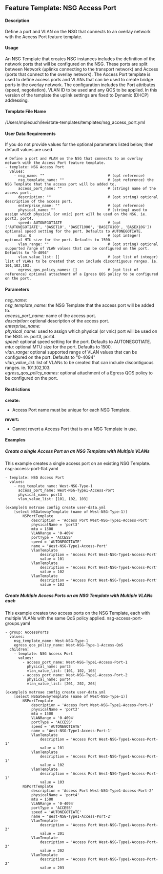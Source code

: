 ## Feature Template: NSG Access Port
#### Description
Define a port and VLAN on the NSG that connects to an overlay network with the Access Port feature template.

#### Usage
An NSG Template that creates NSG instances includes the definition of the network ports that will be configured on the NSG. These ports are split between Network (uplinks connecting to the transport network) and Access (ports that connect to the overlay network). The Access Port template is used to define access ports and VLANs that can be used to create bridge ports in the overlay network. The configuration includes the Port attributes (speed, negotiation), VLAN ID to be used and any QOS to be applied. In this version of the template the uplink settings are fixed to Dynamic (DHCP) addressing.

#### Template File Name
/Users/mpiecuch/levistate-templates/templates/nsg_access_port.yml

#### User Data Requirements
If you do not provide values for the optional parameters listed below, then default values are used.

```
# Define a port and VLAN on the NSG that connects to an overlay network with the Access Port feature template.
- template: NSG Access Port
  values:
    - nsg_name: ""                             # (opt reference)
      nsg_template_name: ""                    # (opt reference) the NSG Template that the access port will be added to.
      access_port_name: ""                     # (string) name of the access port.
      description: ""                          # (opt string) optional description of the access port.
      enterprise_name: ""                      # (opt reference)
      physical_name: ""                        # (string) used to assign which physical (or vnic) port will be used on the NSG. ie. port3, port4.
      speed: AUTONEGOTIATE                     # (opt ['AUTONEGOTIATE', 'BASET10', 'BASET1000', 'BASETX100', 'BASEX10G']) optional speed setting for the port. Defaults to AUTONEGOTIATE.
      mtu: 0                                   # (opt integer) optional MTU size for the port. Defaults to 1500.
      vlan_range: ""                           # (opt string) optional supported range of VLAN values that can be configured on the port. Defaults to "0-4094"
      vlan_value_list: []                      # (opt list of integer) list of VLANs to be created that can include discontiguous ranges. ie. 101,102,103.
      egress_qos_policy_names: []              # (opt list of reference) optional attachment of a Egress QOS policy to be configured on the port.

```

#### Parameters
*nsg_name:* <br>
*nsg_template_name:* the NSG Template that the access port will be added to.<br>
*access_port_name:* name of the access port.<br>
*description:* optional description of the access port.<br>
*enterprise_name:* <br>
*physical_name:* used to assign which physical (or vnic) port will be used on the NSG. ie. port3, port4.<br>
*speed:* optional speed setting for the port. Defaults to AUTONEGOTIATE.<br>
*mtu:* optional MTU size for the port. Defaults to 1500.<br>
*vlan_range:* optional supported range of VLAN values that can be configured on the port. Defaults to "0-4094"<br>
*vlan_value_list:* list of VLANs to be created that can include discontiguous ranges. ie. 101,102,103.<br>
*egress_qos_policy_names:* optional attachment of a Egress QOS policy to be configured on the port.<br>


#### Restrictions
**create:**
* Access Port name must be unique for each NSG Template.

**revert:**
* Cannot revert a Access Port that is on a NSG Template in use.

#### Examples

##### Create a single Access Port on an NSG Template with Multiple VLANs
This example creates a single access port on an existing NSG Template.  nsg-access-port-flat.yaml
```
- template: NSG Access Port
  values:
    - nsg_template_name: West-NSG-Type-1
      access_port_name: West-NSG-Type1-Access-Port
      physical_name: port3
      vlan_value_list: [101, 102, 103]

```
```
(example)$ metroae config create user-data.yml
    [select NSGatewayTemplate (name of West-NSG-Type-1)]
        NSPortTemplate
            description = 'Access Port West-NSG-Type1-Access-Port'
            physicalName = 'port3'
            mtu = 1500
            VLANRange = '0-4094'
            portType = 'ACCESS'
            speed = 'AUTONEGOTIATE'
            name = 'West-NSG-Type1-Access-Port'
            VlanTemplate
                description = 'Access Port West-NSG-Type1-Access-Port'
                value = 101
            VlanTemplate
                description = 'Access Port West-NSG-Type1-Access-Port'
                value = 102
            VlanTemplate
                description = 'Access Port West-NSG-Type1-Access-Port'
                value = 103

```

##### Create Multiple Access Ports on an NSG Template with Multiple VLANs each
This example creates two access ports on the NSG Template, each with multiple VLANs with the same QoS policy applied.  nsg-access-port-groups.yaml
```
- group: AccessPorts
  values:
    nsg_template_name: West-NSG-Type-1
    egress_qos_policy_name: West-NSG-Type-1-Access-QoS
  children:
    - template: NSG Access Port
      values:
        - access_port_name: West-NSG-Type1-Access-Port-1
          physical_name: port3
          vlan_value_list: [101, 102, 103]
        - access_port_name: West-NSG-Type1-Access-Port-2
          physical_name: port4
          vlan_value_list: [201, 202, 203]

```
```
(example)$ metroae config create user-data.yml
    [select NSGatewayTemplate (name of West-NSG-Type-1)]
        NSPortTemplate
            description = 'Access Port West-NSG-Type1-Access-Port-1'
            physicalName = 'port3'
            mtu = 1500
            VLANRange = '0-4094'
            portType = 'ACCESS'
            speed = 'AUTONEGOTIATE'
            name = 'West-NSG-Type1-Access-Port-1'
            VlanTemplate
                description = 'Access Port West-NSG-Type1-Access-Port-1'
                value = 101
            VlanTemplate
                description = 'Access Port West-NSG-Type1-Access-Port-1'
                value = 102
            VlanTemplate
                description = 'Access Port West-NSG-Type1-Access-Port-1'
                value = 103
        NSPortTemplate
            description = 'Access Port West-NSG-Type1-Access-Port-2'
            physicalName = 'port4'
            mtu = 1500
            VLANRange = '0-4094'
            portType = 'ACCESS'
            speed = 'AUTONEGOTIATE'
            name = 'West-NSG-Type1-Access-Port-2'
            VlanTemplate
                description = 'Access Port West-NSG-Type1-Access-Port-2'
                value = 201
            VlanTemplate
                description = 'Access Port West-NSG-Type1-Access-Port-2'
                value = 202
            VlanTemplate
                description = 'Access Port West-NSG-Type1-Access-Port-2'
                value = 203

```
